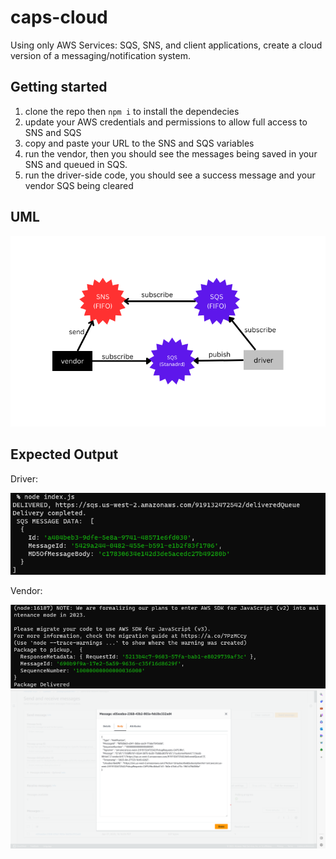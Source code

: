 # caps-cloud

Using only AWS Services: SQS, SNS, and client applications, create a cloud version of a messaging/notification system.

## Getting started

1. clone the repo then `npm i` to install the dependecies
2. update your AWS credentials and permissions to allow full access to SNS and SQS
3. copy and paste your URL to the SNS and SQS variables
4. run the vendor, then you should see the messages being saved in your SNS and queued in SQS. 
5. run the driver-side code, you should see a success message and your vendor SQS being cleared

## UML

![SNS-SQS UML](sns-sqs-uml.png)

## Expected Output

Driver: 

![driver message](driver-message.png)

Vendor:

![vendor success message](vendor-message.png)
![SNS on AWS](vendor-sns.png)
